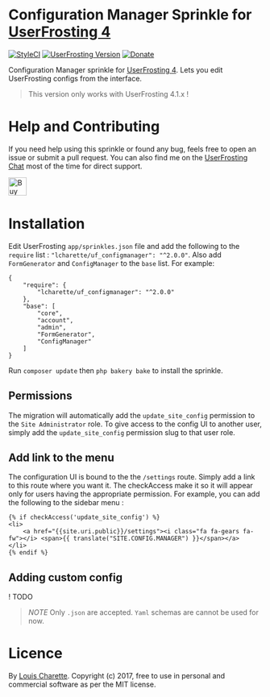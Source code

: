 # Configuration Manager Sprinkle for [UserFrosting 4](https://www.userfrosting.com)

[![StyleCI](https://github.styleci.io/repos/76127967/shield?branch=master)](https://github.styleci.io/repos/76127967) [![UserFrosting Version](https://img.shields.io/badge/UserFrosting->=%204.1-brightgreen.svg)](https://github.com/userfrosting/UserFrosting) [![Donate](https://img.shields.io/badge/Donate-Buy%20Me%20a%20Coffee-brightgreen.svg)](https://ko-fi.com/A7052ICP) 

Configuration Manager sprinkle for [UserFrosting 4](https://www.userfrosting.com). Lets you edit UserFrosting configs from the interface.

> This version only works with UserFrosting 4.1.x !

# Help and Contributing

If you need help using this sprinkle or found any bug, feels free to open an issue or submit a pull request. You can also find me on the [UserFrosting Chat](https://chat.userfrosting.com/) most of the time for direct support. 

<a href='https://ko-fi.com/A7052ICP' target='_blank'><img height='36' style='border:0px;height:36px;' src='https://az743702.vo.msecnd.net/cdn/kofi4.png?v=0' border='0' alt='Buy Me a Coffee at ko-fi.com' /></a>

# Installation

Edit UserFrosting `app/sprinkles.json` file and add the following to the `require` list : `"lcharette/uf_configmanager": "^2.0.0"`. Also add `FormGenerator` and `ConfigManager` to the `base` list. For example:

```
{
    "require": {
        "lcharette/uf_configmanager": "^2.0.0"
    },
    "base": [
        "core",
        "account",
        "admin",
        "FormGenerator",
        "ConfigManager"
    ]
}
```

Run `composer update` then `php bakery bake` to install the sprinkle.

## Permissions
The migration will automatically add the `update_site_config` permission to the `Site Administrator` role. To give access to the config UI to another user, simply add the `update_site_config` permission slug to that user role. 

## Add link to the menu
The configuration UI is bound to the the `/settings` route. Simply add a link to this route where you want it. The checkAccess make it so it will appear only for users having the appropriate permission. For example, you can add the following to the sidebar menu :

```
{% if checkAccess('update_site_config') %}
<li>
    <a href="{{site.uri.public}}/settings"><i class="fa fa-gears fa-fw"></i> <span>{{ translate("SITE.CONFIG.MANAGER") }}</span></a>
</li>
{% endif %}
```

## Adding custom config

! TODO

> *NOTE* Only `.json` are accepted. `Yaml` schemas are cannot be used for now.

# Licence

By [Louis Charette](https://github.com/lcharette). Copyright (c) 2017, free to use in personal and commercial software as per the MIT license.
